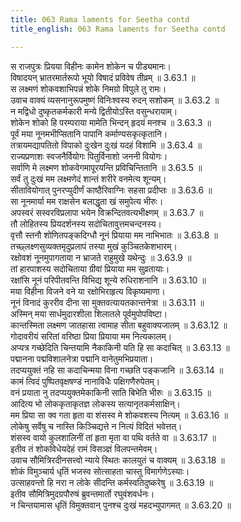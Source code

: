 ```yaml
---
title: 063 Rama laments for Seetha contd
title_english: 063 Rama laments for Seetha contd

---
```

<div class="audioEmbed"  caption="श्रीराम-हरिसीताराममूर्ति-घनपाठिभ्यां वचनम्" src="https://archive.org/download/Ramayana-recitation-Sriram-harisItArAmamUrti-Ghanapaati-v2/Kanda_3/Kanda_3_ARK-063-Lakshmanena_Rama_Samthvanam.mp3"></div>

स राजपुत्रः प्रियया विहीनः कामेन शोकेन च पीड्यमानः।  
विषादयन् भ्रातरमार्तरूपो भूयो विषादं प्रविवेष तीव्रम् ॥ 3.63.1 ॥   
स लक्ष्मणं शोकवशाभिपन्नं शोके निमग्रो विपुले तु रामः।  
उवाच वाक्यं व्यसनानुरूपमुष्णं विनिःश्वस्य रुदन् सशोकम् ॥ 3.63.2 ॥   
न मद्विधो दुष्कृतकर्मकारी मन्ये द्वितीयोऽस्ति वसुन्धरायाम्।  
शोकेन शोको हि परम्पराया मामेति भिन्दन् हृदयं मनश्च ॥ 3.63.3 ॥   
पूर्वं मया नूनमभीप्सितानि पापानि कर्माण्यसकृत्कृतानि।  
तत्रायमद्यापतितो विपाको दुःखेन दुःखं यदहं विशामि ॥ 3.63.4 ॥   
राज्यप्रणाशः स्वजनैर्वियोगः पितुर्विनाशो जननी वियोगः।  
सर्वाणि मे लक्ष्मण शोकवेगमापूरयन्ति प्रविचिन्तितानि ॥ 3.63.5 ॥   
सर्वं तु दुःखं मम लक्ष्मणेदं शान्तं शरीरे वनमेत्य शून्यम्।  
सीतावियोगात् पुनरप्युदीर्णं काष्ठैरिवाग्निः सहसा प्रदीप्तः ॥ 3.63.6 ॥   
सा नूनमार्या मम राक्षसेन बलाद्धृता खं समुपेत्य भीरुः।  
अपस्वरं सस्वरविप्रलापा भयेन विक्रन्दितवत्यभीक्ष्णम् ॥ 3.63.7 ॥   
तौ लोहितस्य प्रियदर्शनस्य सदोचितावुत्तमचन्दनस्य।  
वृत्तौ स्तनौ शोणितपङ्कदिग्धौ नूनं प्रियाया मम नाभिभातः ॥ 3.63.8 ॥   
तच्छ्लक्ष्णसुव्यक्तमृदुप्रलापं तस्या मुखं कुञ्चितकेशभारम्।  
रक्षोवशं नूनमुपागताया न भ्राजते राहुमुखे यथेन्दुः ॥ 3.63.9 ॥   
तां हारपाशस्य सदोचिताया ग्रीवां प्रियाया मम सुव्रतायाः।  
रक्षांसि नूनं परिपीतवन्ति विभिद्य शून्ये रुधिराशनानि ॥ 3.63.10 ॥   
मया विहीना विजने वने या रक्षोभिराहृत्य विकृष्यमाणा।  
नूनं विनादं कुररीव दीना सा मुक्तवत्यायतकान्तनेत्रा ॥ 3.63.11 ॥   
अस्मिन् मया सार्धमुदारशीला शिलातले पूर्वमुपोपविष्टा।  
कान्तस्मिता लक्ष्मण जातहासा त्वामाह सीता बहुवाक्यजातम् ॥ 3.63.12 ॥   
गोदावरीयं सरितां वरिष्ठा प्रिया प्रियाया मम नित्यकालम्।  
अप्यत्र गच्छेदिति चिन्तयामि नैकाकिनी यति हि सा कदाचित् ॥ 3.63.13 ॥   
पद्मानना पद्मविशालनेत्रा पद्मानि वानेतुमभिप्रयाता।  
तदप्ययुक्तं नहि सा कदाचिन्मया विना गच्छति पङ्कजानि ॥ 3.63.14 ॥   
कामं त्विदं पुष्पितवृक्षषण्डं नानाविधैः पक्षिगणैरुपेतम्।  
वनं प्रयाता नु तदप्ययुक्तमेकाकिनी साति बिभेति भीरुः ॥ 3.63.15 ॥   
आदित्य भो लोककृताकृतज्ञ लोकस्य सत्यानृतकर्मसाक्षिन्।  
मम प्रिया सा क्व गता हृता वा शंसस्व मे शोकवशस्य नित्यम् ॥ 3.63.16 ॥   
लोकेषु सर्वेषु च नास्ति किञ्चिद्यत्ते न नित्यं विदितं भवेत्तत्।  
शंसस्व वायो कुलशालिनीं तां हृता मृता वा पथि वर्तते वा ॥ 3.63.17 ॥   
इतीव तं शोकविधेयदेहं रामं विसञ्ज्ञं विलपन्तमेवम्।  
उवाच सौमित्रिरदीनसत्त्वो न्याये स्थितः कालयुतं च वाक्यम् ॥ 3.63.18 ॥   
शोकं विमुञ्चार्य धृतिं भजस्व सोत्साहता चास्तु विमार्गणेऽस्याः।  
उत्साहवन्तो हि नरा न लोके सीदन्ति कर्मस्वतिदुष्करेषु ॥ 3.63.19 ॥   
इतीव सौमित्रिमुदग्रपौरुषं ब्रुवन्तमार्तो रघुवंशवर्धनः।  
न चिन्तयामास धृतिं विमुक्तवान् पुनश्च दुःखं महदभ्युपागमत् ॥ 3.63.20 ॥   
